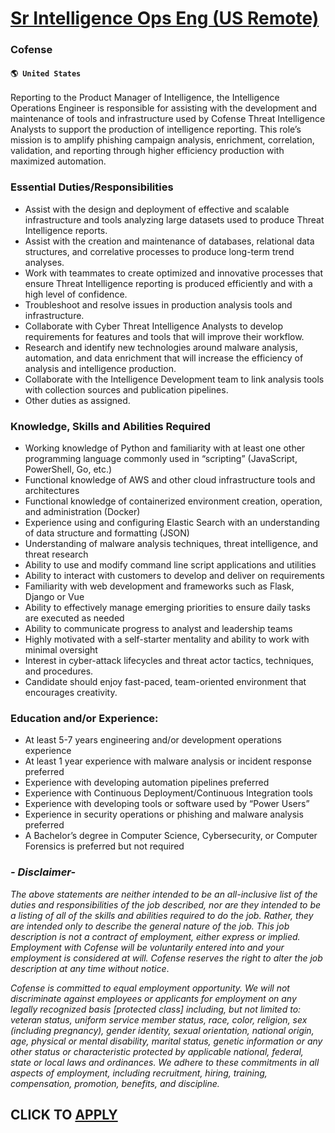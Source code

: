 # [Sr Intelligence Ops Eng (US Remote)](https://www.remotewlb.com/apply/sr-intelligence-ops-eng-us-remote)  
### Cofense  
#### `🌎 United States`  

Reporting to the Product Manager of Intelligence, the Intelligence Operations Engineer is responsible for assisting with the development and maintenance of tools and infrastructure used by Cofense Threat Intelligence Analysts to support the production of intelligence reporting. This role’s mission is to amplify phishing campaign analysis, enrichment, correlation, validation, and reporting through higher efficiency production with maximized automation.

### Essential Duties/Responsibilities

  * Assist with the design and deployment of effective and scalable infrastructure and tools analyzing large datasets used to produce Threat Intelligence reports.
  * Assist with the creation and maintenance of databases, relational data structures, and correlative processes to produce long-term trend analyses.
  * Work with teammates to create optimized and innovative processes that ensure Threat Intelligence reporting is produced efficiently and with a high level of confidence.
  * Troubleshoot and resolve issues in production analysis tools and infrastructure.
  * Collaborate with Cyber Threat Intelligence Analysts to develop requirements for features and tools that will improve their workflow.
  * Research and identify new technologies around malware analysis, automation, and data enrichment that will increase the efficiency of analysis and intelligence production.
  * Collaborate with the Intelligence Development team to link analysis tools with collection sources and publication pipelines.
  * Other duties as assigned.

### Knowledge, Skills and Abilities Required

  * Working knowledge of Python and familiarity with at least one other programming language commonly used in “scripting” (JavaScript, PowerShell, Go, etc.)
  * Functional knowledge of AWS and other cloud infrastructure tools and architectures
  * Functional knowledge of containerized environment creation, operation, and administration (Docker)
  * Experience using and configuring Elastic Search with an understanding of data structure and formatting (JSON)
  * Understanding of malware analysis techniques, threat intelligence, and threat research
  * Ability to use and modify command line script applications and utilities
  * Ability to interact with customers to develop and deliver on requirements
  * Familiarity with web development and frameworks such as Flask, Django or Vue
  * Ability to effectively manage emerging priorities to ensure daily tasks are executed as needed
  * Ability to communicate progress to analyst and leadership teams
  * Highly motivated with a self-starter mentality and ability to work with minimal oversight
  * Interest in cyber-attack lifecycles and threat actor tactics, techniques, and procedures.
  * Candidate should enjoy fast-paced, team-oriented environment that encourages creativity.

### Education and/or Experience:

  * At least 5-7 years engineering and/or development operations experience
  * At least 1 year experience with malware analysis or incident response preferred
  * Experience with developing automation pipelines preferred
  * Experience with Continuous Deployment/Continuous Integration tools
  * Experience with developing tools or software used by “Power Users”
  * Experience in security operations or phishing and malware analysis preferred
  * A Bachelor’s degree in Computer Science, Cybersecurity, or Computer Forensics is preferred but not required

###  _\- Disclaimer-_

 _The above statements are neither intended to be an all-inclusive list of the duties and responsibilities of the job described, nor are they intended to be a listing of all of the skills and abilities required to do the job. Rather, they are intended only to describe the general nature of the job. This job description is not a contract of employment, either express or implied. Employment with Cofense will be voluntarily entered into and your employment is considered at will. Cofense reserves the right to alter the job description at any time without notice_.

 _Cofense is committed to equal employment opportunity. We will not discriminate against employees or applicants for employment on any legally recognized basis [protected class] including, but not limited to: veteran status, uniform service member status, race, color, religion, sex (including pregnancy), gender identity, sexual orientation, national origin, age, physical or mental disability, marital status, genetic information or any other status or characteristic protected by applicable national, federal, state or local laws and ordinances. We adhere to these commitments in all aspects of employment, including recruitment, hiring, training, compensation, promotion, benefits, and discipline._

  
## CLICK TO [APPLY](https://www.remotewlb.com/apply/sr-intelligence-ops-eng-us-remote)

